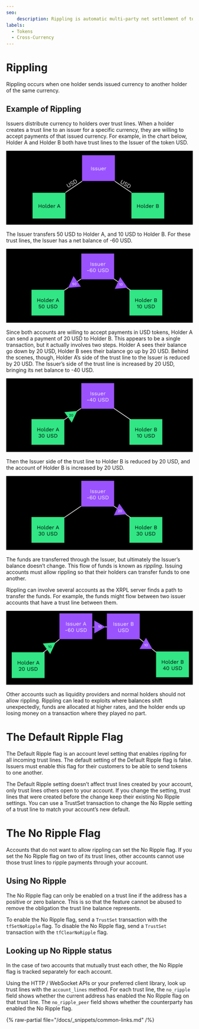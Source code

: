 ```yaml
---
seo:
    description: Rippling is automatic multi-party net settlement of token balances.
labels:
  - Tokens
  - Cross-Currency
---
```

# Rippling

Rippling occurs when one holder sends issued currency to another holder of the same currency. 

## Example of Rippling

Issuers distribute currency to holders over trust lines. When a holder creates a trust line to an issuer for a specific currency, they are willing to accept payments of that issued currency. For example, in the chart below, Holder A and Holder B both have trust lines to the Issuer of the token USD.

[![Issuer with trust lines to two holders.](/docs/img/cpt-rippling1.png "Issuer with trust lines to two holders.")](/docs/img/cpt-rippling1.png)

The Issuer transfers 50 USD to Holder A, and 10 USD to Holder B. For these trust lines, the Issuer has a net balance of -60 USD.

[![Issuer sends currency to holders.](/docs/img/cpt-rippling2.png "Issuer sends currency to holders.")](/docs/img/cpt-rippling2.png)

Since both accounts are willing to accept payments in USD tokens, Holder A can send a payment of 20 USD to Holder B. This appears to be a single transaction, but it actually involves two steps. Holder A sees their balance go down by 20 USD, Holder B sees their balance go up by 20 USD. Behind the scenes, though, Holder A’s side of the trust line to the Issuer is reduced by 20 USD. The Issuer’s side of the trust line is increased by 20 USD, bringing its net balance to -40 USD.

[![Holder A sends currency through the Issuer.](/docs/img/cpt-rippling3.png "Holder A sends currency through the Issuer.")](/docs/img/cpt-rippling3.png)

Then the Issuer side of the trust line to Holder B is reduced by 20 USD, and the account of Holder B is increased by 20 USD.

[![Holder B receives currency through the Issuer.](/docs/img/cpt-rippling4.png "Holder B receives currency through the Issuer.")](/docs/img/cpt-rippling4.png)

The funds are transferred through the Issuer, but ultimately the Issuer’s balance doesn’t change. This flow of funds is known as _rippling_. Issuing accounts must allow rippling so that their holders can transfer funds to one another. 

Rippling can involve several accounts as the XRPL server finds a path to transfer the funds. For example, the funds might flow between two issuer accounts that have a trust line between them.

[![Holder A transfers currency through Issuers A and B to get to Holder B.](/docs/img/cpt-rippling5.png "Holder A transfers currency through Issuers A and B to get to Holder B.")](/docs/img/cpt-rippling5.png)

Other accounts such as liquidity providers and normal holders should not allow rippling. Rippling can lead to exploits where balances shift unexpectedly, funds are allocated at higher rates, and the holder ends up losing money on a transaction where they played no part.

# The Default Ripple Flag

The Default Ripple flag is an account level setting that enables rippling for all incoming trust lines. The default setting of the Default Ripple flag is false. Issuers must enable this flag for their customers to be able to send tokens to one another.

The Default Ripple setting doesn’t affect trust lines created by your account, only trust lines others open to your account. If you change the setting, trust lines that were created before the change keep their existing No Ripple settings. You can use a TrustSet transaction to change the No Ripple setting of a trust line to match your account’s new default.

# The No Ripple Flag

Accounts that do not want to allow rippling can set the No Ripple flag. If you set the No Ripple flag on two of its trust lines, other accounts cannot use those trust lines to ripple payments through your account.

## Using No Ripple

The No Ripple flag can only be enabled on a trust line if the address has a positive or zero balance. This is so that the feature cannot be abused to remove the obligation the trust line balance represents.

To enable the No Ripple flag, send a `TrustSet` transaction with the `tfSetNoRipple` flag. To disable the No Ripple flag, send a `TrustSet` transaction with the `tfClearNoRipple` flag.

## Looking up No Ripple status

In the case of two accounts that mutually trust each other, the No Ripple flag is tracked separately for each account.

Using the HTTP / WebSocket APIs or your preferred client library, look up trust lines with the `account_lines` method. For each trust line, the `no_ripple` field shows whether the current address has enabled the No Ripple flag on that trust line. The `no_ripple_peer` field shows whether the counterparty has enabled the No Ripple flag.

{% raw-partial file="/docs/_snippets/common-links.md" /%}
